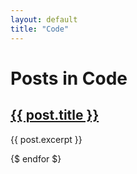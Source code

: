 ```yaml
---
layout: default
title: "Code"
---
```


<h1>Posts in Code</h1>
  <h2><a href="{{ post.url | relative_url }}">{{ post.title }}</a></h2>
  <p>{{ post.excerpt }}</p>
{$ endfor $}
